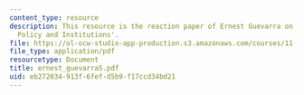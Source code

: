 ```yaml
---
content_type: resource
description: This resource is the reaction paper of Ernest Guevarra on the topic 'Disaster
  Policy and Institutions'.
file: https://ol-ocw-studio-app-production.s3.amazonaws.com/courses/11-941-disaster-vulnerability-and-resilience-spring-2005/eb272034913f6fefd5b9f17ccd34bd21_ernest_guevarra5.pdf
file_type: application/pdf
resourcetype: Document
title: ernest_guevarra5.pdf
uid: eb272034-913f-6fef-d5b9-f17ccd34bd21
---
```

